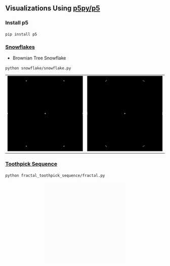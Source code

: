 ## Visualizations Using [p5py/p5](https://github.com/p5py/p5)

### Install p5

`pip install p5`

### [Snowflakes](https://www.youtube.com/watch?v=XUA8UREROYE)

- Brownian Tree Snowflake

`python snowflake/snowflake.py`

<table border="0">
    <tr>
        <td><img src="examples/snowflake_render1.gif"></td>
        <td><img src="examples/snowflake_render2.gif"></td>
    </tr>
</table>


### [Toothpick Sequence](https://www.youtube.com/watch?v=-OL_sw2MiYw)

`python fractal_toothpick_sequence/fractal.py`

<img 
    src="examples/fractal_render.gif" 
    style="display: block;
        margin-left: auto;
        margin-right: auto;
        width: 50%;"
/>